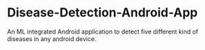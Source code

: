 # Disease-Detection-Android-App
An ML integrated Android application to detect five different kind of diseases in any android device.
